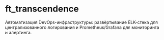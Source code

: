 # ft_transcendence
Автоматизация DevOps-инфраструктуры: развёртывание ELK-стека для централизованного логирования и Prometheus/Grafana для мониторинга и алертинга.
